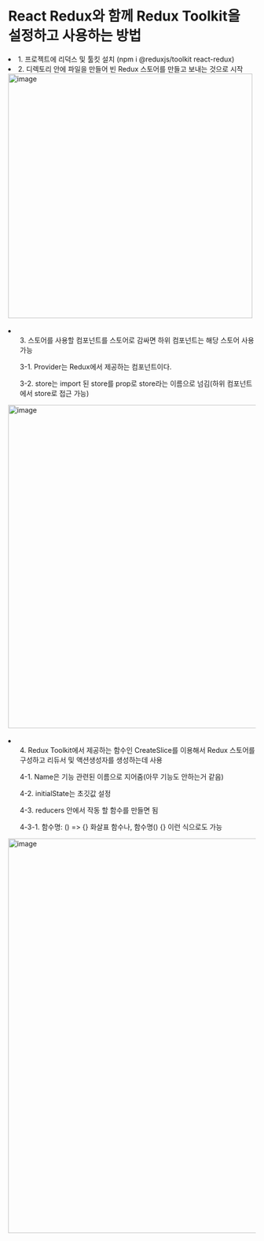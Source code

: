 <h1>React Redux와 함께 Redux Toolkit을 설정하고 사용하는 방법</h1>



<li>1. 프로젝트에 리덕스 및 툴킷 설치 (npm i @reduxjs/toolkit react-redux)</li>
<li>2. 디렉토리 안에 파일을 만들어 빈 Redux 스토어를 만들고 보내는 것으로 시작</li>
<div><img width="497" alt="image" src="https://github.com/jumpjoong/react-redux-test/assets/100519998/902cf60b-eab0-4070-8e06-cee69d47f92e"></div>
</br>
<li>
  <ul>3. 스토어를 사용할 컴포넌트를 스토어로 감싸면 하위 컴포넌트는 해당 스토어 사용 가능</ul>
  <ul>3-1. Provider는 Redux에서 제공하는 컴포넌트이다.</ul>
  <ul>3-2. store는 import 된 store를 prop로 store라는 이름으로 넘김(하위 컴포넌트에서 store로 접근 가능) </ul>
</li>
<div><img width="657" alt="image" src="https://github.com/jumpjoong/react-redux-test/assets/100519998/7c0db83b-850e-43f9-8698-5c43b74ec37c"></div>
</br>
<li>
  <ul>4. Redux Toolkit에서 제공하는 함수인 CreateSlice를 이용해서 Redux 스토어를 구성하고 리듀서 및 액션생성자를 생성하는데 사용</ul>
  <ul>4-1. Name은 기능 관련된 이름으로 지어줌(아무 기능도 안하는거 같음)</ul>
  <ul>4-2. initialState는 초깃값 설정 </ul>
  <ul>4-3. reducers 안에서 작동 할 함수를 만들면 됨</ul>
  <ul>4-3-1. 함수명: () => {} 화살표 함수나, 함수명() {} 이런 식으로도 가능</ul>
</li>
<div><img width="802" alt="image" src="https://github.com/jumpjoong/react-redux-test/assets/100519998/600586e4-9d6d-48f2-ba9b-61aa0f80eea4"></div>
